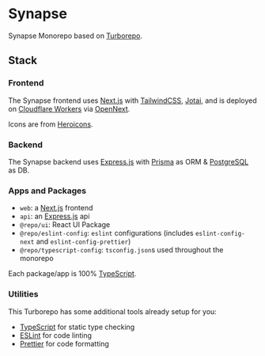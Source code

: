 # Synapse

Synapse Monorepo based on [Turborepo](https://turborepo.com).

## Stack

### Frontend

The Synapse frontend uses [Next.js](https://nextjs.org/) with [TailwindCSS](https://tailwindcss.com/), [Jotai](https://jotai.org/), and is deployed on [Cloudflare Workers](https://workers.cloudflare.com/) via [OpenNext](https://opennext.js.org/).

Icons are from [Heroicons](https://heroicons.com/).

### Backend

The Synapse backend uses [Express.js](https://expressjs.com/) with [Prisma](https://www.prisma.io/) as ORM & [PostgreSQL](https://www.postgresql.org/) as DB.

### Apps and Packages

- `web`: a [Next.js](https://nextjs.org/) frontend
- `api`: an [Express.js](https://expressjs.com/) api
- `@repo/ui`: React UI Package
- `@repo/eslint-config`: `eslint` configurations (includes `eslint-config-next` and `eslint-config-prettier`)
- `@repo/typescript-config`: `tsconfig.json`s used throughout the monorepo

Each package/app is 100% [TypeScript](https://www.typescriptlang.org/).

### Utilities

This Turborepo has some additional tools already setup for you:

- [TypeScript](https://www.typescriptlang.org/) for static type checking
- [ESLint](https://eslint.org/) for code linting
- [Prettier](https://prettier.io) for code formatting